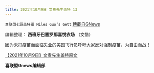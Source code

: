 ```yaml
---
title: 2021年10月9日 文贵先生盖特 13
---
```

`喜联盟七哥盖特组 Miles Guo’s Gett` [轉載自GNews](https://gnews.org/zh-hans/1586983/)

编辑整理： **西班牙巴塞罗那喜悦农场** （文惜）

因为未打疫苗而面临失业的美国飞行员呼吁大家反对强制疫苗，为自由而战！

[【2021年10月9日】文贵先生盖特原文](https://gettr.com/post/pdmvkf558e)

**喜联盟Gnews编辑部**

